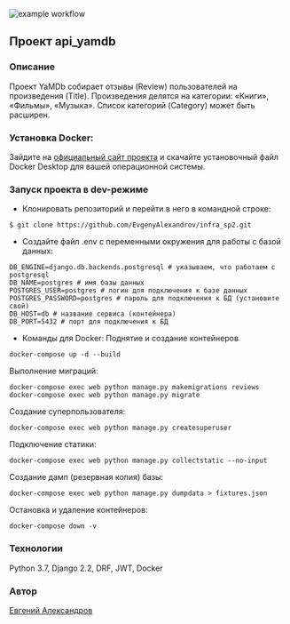 ![example workflow](https://github.com/EvgenyAlexandrov/yamdb_final/actions/workflows/yamdb_workflow.yml/badge.svg)
## Проект api_yamdb
### Описание
Проект YaMDb собирает отзывы (Review) пользователей на произведения (Title). Произведения делятся на категории: «Книги», «Фильмы», «Музыка». Список категорий (Category) может быть расширен.
### Установка Docker:
Зайдите на [официальный сайт проекта](https://www.docker.com/products/docker-desktop) и скачайте установочный файл Docker Desktop для вашей операционной системы.
### Запуск проекта в dev-режиме
- Клонировать репозиторий и перейти в него в командной строке:
```
$ git clone https://github.com/EvgenyAlexandrov/infra_sp2.git
```
- Создайте файл .env с переменными окружения для работы с базой данных:
```
DB_ENGINE=django.db.backends.postgresql # указываем, что работаем с postgresql
DB_NAME=postgres # имя базы данных
POSTGRES_USER=postgres # логин для подключения к базе данных
POSTGRES_PASSWORD=postgres # пароль для подключения к БД (установите свой)
DB_HOST=db # название сервиса (контейнера)
DB_PORT=5432 # порт для подключения к БД
```
- Команды для Docker:
Поднятие и создание контейнеров
```
docker-compose up -d --build
```
Выполнение миграций:
```
docker-compose exec web python manage.py makemigrations reviews
docker-compose exec web python manage.py migrate
```
Создание суперпользователя:
```
docker-compose exec web python manage.py createsuperuser
```
Подключение статики:
```
docker-compose exec web python manage.py collectstatic --no-input
```
Создание дамп (резервная копия) базы:
```
docker-compose exec web python manage.py dumpdata > fixtures.json
```
Остановка и удаление контейнеров:
```
docker-compose down -v
```
### Технологии
Python 3.7, Django 2.2, DRF, JWT, Docker
### Автор
[Евгений Александров](https://github.com/EvgenyAlexandrov)
